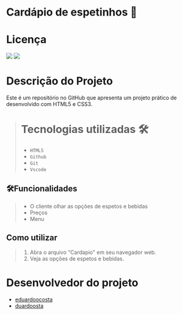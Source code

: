 # Cardápio de espetinhos 🍢

# Licença
![](https://img.shields.io/badge/license-%20Escola%20Marista%20Ir.%20Ac%C3%A1cio-black) ![](https://img.shields.io/badge/version-0.2-white) 

# Descrição do Projeto
Este é um repositório no GitHub que apresenta um projeto prático de desenvolvido com HTML5 e CSS3.

># Tecnologias utilizadas 🛠️
>* ``HTML5``
>* ``Github`` 
>* ``Git``
>* ``Vscode``

##  🛠️Funcionalidades
>- O cliente olhar as opções de espetos e bebidas
>- Preços
>- Menu

## Como utilizar
>1. Abra o arquivo "Cardapio" em seu navegador web.
>2. Veja as opções de espetos e bebidas.

# Desenvolvedor do projeto
* [eduardoocosta](https://github.com/eduardoocosta)
* [duardoosta](https://www.instagram.com/duardooosta)